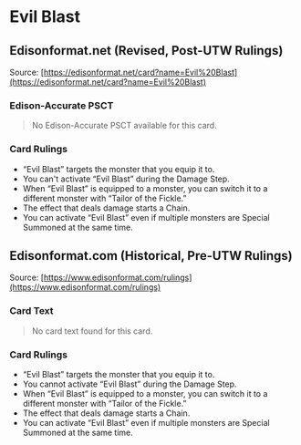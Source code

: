 # Evil Blast

## Edisonformat.net (Revised, Post-UTW Rulings)

Source: [https://edisonformat.net/card?name=Evil%20Blast](https://edisonformat.net/card?name=Evil%20Blast)

### Edison-Accurate PSCT

> No Edison-Accurate PSCT available for this card.

### Card Rulings

*   “Evil Blast” targets the monster that you equip it to.
*   You can't activate “Evil Blast” during the Damage Step.
*   When “Evil Blast” is equipped to a monster, you can switch it to a different monster with “Tailor of the Fickle.”
*   The effect that deals damage starts a Chain.
*   You can activate “Evil Blast” even if multiple monsters are Special Summoned at the same time.


## Edisonformat.com (Historical, Pre-UTW Rulings)

Source: [https://www.edisonformat.com/rulings](https://www.edisonformat.com/rulings)

### Card Text

> No card text found for this card.

### Card Rulings

*   “Evil Blast” targets the monster that you equip it to.
*   You cannot activate “Evil Blast” during the Damage Step.
*   When “Evil Blast” is equipped to a monster, you can switch it to a different monster with “Tailor of the Fickle.”
*   The effect that deals damage starts a Chain.
*   You can activate “Evil Blast” even if multiple monsters are Special Summoned at the same time.


